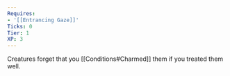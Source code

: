 ```yaml
---
Requires:
- '[[Entrancing Gaze]]'
Ticks: 0
Tier: 1
XP: 3
---
```

Creatures forget that you [[Conditions#Charmed]] them if you treated them well.